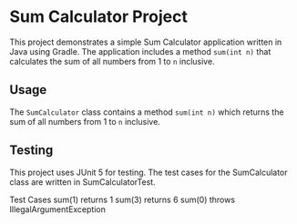 # Sum Calculator Project

This project demonstrates a simple Sum Calculator application written in Java using Gradle. The application includes a method `sum(int n)` that calculates the sum of all numbers from 1 to `n` inclusive.

## Usage

The `SumCalculator` class contains a method `sum(int n)` which returns the sum of all numbers from 1 to `n` inclusive.

## Testing

This project uses JUnit 5 for testing. The test cases for the SumCalculator class are written in SumCalculatorTest.

Test Cases
sum(1) returns 1
sum(3) returns 6
sum(0) throws IllegalArgumentException
